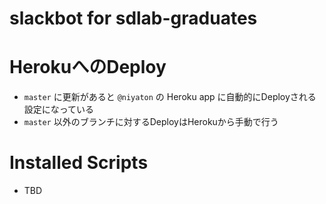 # slackbot for sdlab-graduates

# HerokuへのDeploy

* `master` に更新があると `@niyaton` の Heroku app に自動的にDeployされる設定になっている
* `master` 以外のブランチに対するDeployはHerokuから手動で行う

# Installed Scripts
* TBD